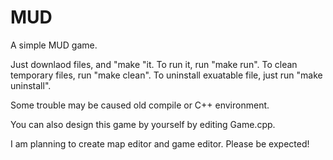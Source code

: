 # MUD
A simple MUD game.

Just downlaod files, and "make "it.
To run it, run "make run".
To clean temporary files, run "make clean".
To uninstall exuatable file, just run "make uninstall".

Some trouble may be caused old compile or C++ environment.


You can also design this game by yourself by editing Game.cpp.

I am planning to create map editor and game editor.
Please be expected!
